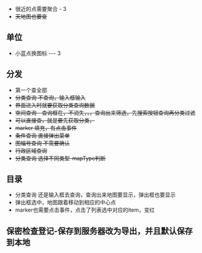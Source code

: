 * 很近的点需要聚合 - 3
* ~~天地图也要变~~

## 单位

* 小蓝点换图标 --- 3


## 分发

* 第一个查全部
* ~~分类查询 不查询，输入框输入~~
* ~~界面进入时就要获取分类查询数据~~
* ~~空间查询 - 查询框在，不消失，，，查询出来筛选，先搜索按钮查询再分类过滤~~
 * ~~可以直接查，就是要先获取分类，~~
 * ~~marker 填充，有点击事件~~
* ~~条件查询 直接弹出菜单~~
* ~~图幅号查询 不需要确认~~
* ~~行政区域查询~~
* ~~分类查询 选择不同类型-mapType判断~~

## 目录

* 分类查询 还是输入框去查询，查询出来地图要显示，弹出框也要显示
* 弹出框选中，地图跟着移动到相应的中心点
* marker也需要点击事件，点击了列表选中对应的item，变红

## 保密检查登记-保存到服务器改为导出，并且默认保存到本地
